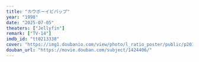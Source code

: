 ```yaml
---
title: "カウボーイビバップ"
year: "1998"
date: "2025-07-05"
theaters: ["Jellyfin"]
remark: ["TV-14"]
imdb_id: "tt0213338"
cover: "https://img1.doubanio.com/view/photo/l_ratio_poster/public/p2011424828.jpg"
douban_url: "https://movie.douban.com/subject/1424406/"
---
```

